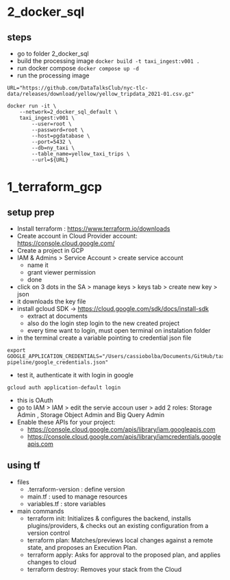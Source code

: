 # 2_docker_sql
## steps
* go to folder 2_docker_sql
* build the processing image `docker build -t taxi_ingest:v001 .`
* run docker compose `docker compose up -d`
* run the processing image
```
URL="https://github.com/DataTalksClub/nyc-tlc-data/releases/download/yellow/yellow_tripdata_2021-01.csv.gz"

docker run -it \
    --network=2_docker_sql_default \
    taxi_ingest:v001 \
        --user=root \
        --password=root \
        --host=pgdatabase \
        --port=5432 \
        --db=ny_taxi \
        --table_name=yellow_taxi_trips \
        --url=${URL}
```

# 1_terraform_gcp
## setup prep
* Install terraform : https://www.terraform.io/downloads
* Create account in Cloud Provider account: https://console.cloud.google.com/
* Create a project in GCP
* IAM & Admins > Service Account > create service account
    * name it
    * grant viewer permission
    * done
* click on 3 dots in the SA > manage keys > keys tab > create new key > json
* it downloads the key file
* install gcloud SDK -> https://cloud.google.com/sdk/docs/install-sdk
    * extract at documents
    * also do the login step login to the new created project
    * every time want to login, must open terminal on instalation folder
* in the terminal create a variable pointing to credential json file
```
export GOOGLE_APPLICATION_CREDENTIALS="/Users/cassiobolba/Documents/GitHub/taxi-pipeline/google_credentials.json"
```
* test it, authenticate it with login in google
```
gcloud auth application-default login
```
* this is OAuth
* go to IAM > IAM > edit the servie accoun user > add 2 roles: Storage Admin , Storage Object Admin and Big Query Admin
* Enable these APIs for your project:
    * https://console.cloud.google.com/apis/library/iam.googleapis.com
    * https://console.cloud.google.com/apis/library/iamcredentials.googleapis.com

## using tf
* files
    * .terraform-version : define version
    * main.tf : used to manage resources
    * variables.tf : store variables
* main commands
    * terraform init: Initializes & configures the backend, installs plugins/providers, & checks out an existing configuration from a version control
    * terraform plan: Matches/previews local changes against a remote state, and proposes an Execution Plan.
    * terraform apply: Asks for approval to the proposed plan, and applies changes to cloud
    * terraform destroy: Removes your stack from the Cloud